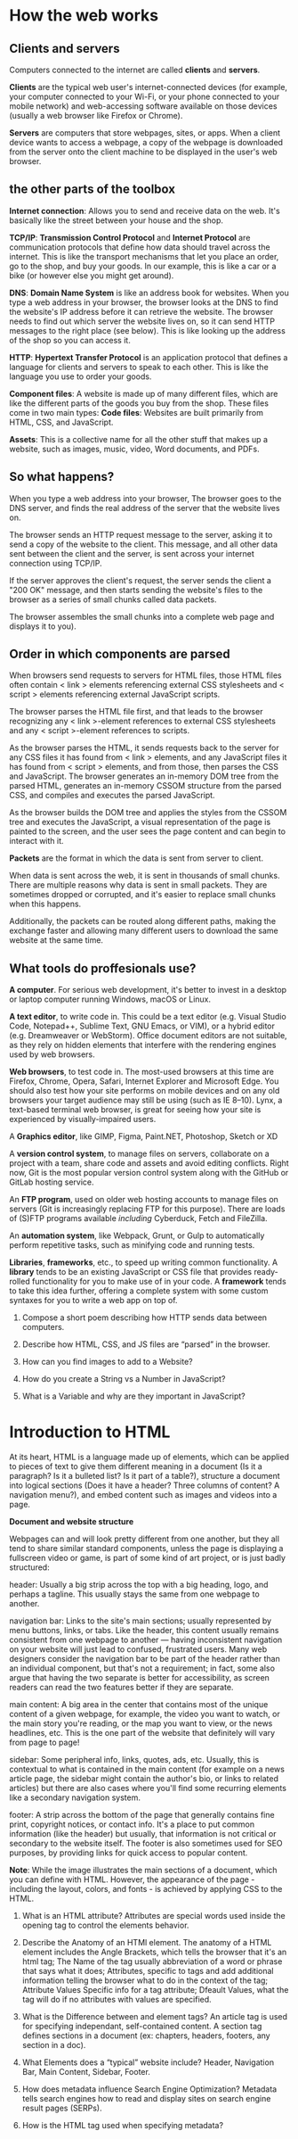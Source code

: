 <h1>How the web works</h1>

**<h2>Clients and servers</h2>**

Computers connected to the internet are called **clients** and **servers**.

**Clients** are the typical web user's internet-connected devices (for example, your computer connected to your Wi-Fi, or your phone connected to your mobile network) and web-accessing software available on those devices (usually a web browser like Firefox or Chrome).

**Servers** are computers that store webpages, sites, or apps. When a client device wants to access a webpage, a copy of the webpage is downloaded from the server onto the client machine to be displayed in the user's web browser.

<h2>the other parts of the toolbox</h2>

**Internet connection**: Allows you to send and receive data on the web. It's basically like the street between your house and the shop.

**TCP/IP**: **Transmission Control Protocol** and **Internet Protocol** are communication protocols that define how data should travel across the internet. This is like the transport mechanisms that let you place an order, go to the shop, and buy your goods. In our example, this is like a car or a bike (or however else you might get around).

**DNS**: **Domain Name System** is like an address book for websites. When you type a web address in your browser, the browser looks at the DNS to find the website's IP address before it can retrieve the website. The browser needs to find out which server the website lives on, so it can send HTTP messages to the right place (see below). This is like looking up the address of the shop so you can access it.

**HTTP**: **Hypertext Transfer Protocol** is an application protocol that defines a language for clients and servers to speak to each other. This is like the language you use to order your goods.

**Component files**: A website is made up of many different files, which are like the different parts of the goods you buy from the shop. These files come in two main types:
**Code files**: Websites are built primarily from HTML, CSS, and JavaScript.

**Assets**: This is a collective name for all the other stuff that makes up a website, such as images, music, video, Word documents, and PDFs.

<h2>So what happens?</h2>

When you type a web address into your browser, The browser goes to the DNS server, and finds the real address of the server that the website lives on.

The browser sends an HTTP request message to the server, asking it to send a copy of the website to the client. This message, and all other data sent between the client and the server, is sent across your internet connection using TCP/IP.

If the server approves the client's request, the server sends the client a "200 OK" message, and then starts sending the website's files to the browser as a series of small chunks called data packets.

The browser assembles the small chunks into a complete web page and displays it to you).

<h2>Order in which components are parsed</h2>

When browsers send requests to servers for HTML files, those HTML files often contain < link > elements referencing external CSS stylesheets and < script > elements referencing external JavaScript scripts.

The browser parses the HTML file first, and that leads to the browser recognizing any < link >-element references to external CSS stylesheets and any < script >-element references to scripts.

As the browser parses the HTML, it sends requests back to the server for any CSS files it has found from < link > elements, and any JavaScript files it has found from < script > elements, and from those, then parses the CSS and JavaScript.
The browser generates an in-memory DOM tree from the parsed HTML, generates an in-memory CSSOM structure from the parsed CSS, and compiles and executes the parsed JavaScript.

As the browser builds the DOM tree and applies the styles from the CSSOM tree and executes the JavaScript, a visual representation of the page is painted to the screen, and the user sees the page content and can begin to interact with it.

**Packets** are the format in which the data is sent from server to client.  

When data is sent across the web, it is sent in thousands of small chunks. There are multiple reasons why data is sent in small packets. They are sometimes dropped or corrupted, and it's easier to replace small chunks when this happens.

Additionally, the packets can be routed along different paths, making the exchange faster and allowing many different users to download the same website at the same time.



<h2>What tools do proffesionals use?</h2>

**A computer**. For serious web development, it's better to invest in a desktop or laptop computer running Windows, macOS or Linux.

**A text editor**, to write code in. This could be a text editor (e.g. Visual Studio Code, Notepad++, Sublime Text, GNU Emacs, or VIM), or a hybrid editor (e.g. Dreamweaver or WebStorm). Office document editors are not suitable, as they rely on hidden elements that interfere with the rendering engines used by web browsers.

**Web browsers**, to test code in. The most-used browsers at this time are Firefox, Chrome, Opera, Safari, Internet Explorer and Microsoft Edge. You should also test how your site performs on mobile devices and on any old browsers your target audience may still be using (such as IE 8–10). Lynx, a text-based terminal web browser, is great for seeing how your site is experienced by visually-impaired users.

A **Graphics editor**, like GIMP, Figma, Paint.NET, Photoshop, Sketch or XD

A **version control system**, to manage files on servers, collaborate on a project with a team, share code and assets and avoid editing conflicts. Right now, Git is the most popular version control system along with the GitHub or GitLab hosting service.

An **FTP program**, used on older web hosting accounts to manage files on servers (Git is increasingly replacing FTP for this purpose). There are loads of (S)FTP programs available *including* Cyberduck, Fetch and FileZilla.

An **automation system**, like Webpack, Grunt, or Gulp to automatically perform repetitive tasks, such as minifying code and running tests.

**Libraries**, **frameworks**, etc., to speed up writing common functionality. A **library** tends to be an existing JavaScript or CSS file that provides ready-rolled functionality for you to make use of in your code. A **framework** tends to take this idea further, offering a complete system with some custom syntaxes for you to write a web app on top of.

1) Compose a short poem describing how HTTP sends data between computers.

2) Describe how HTML, CSS, and JS files are “parsed” in the browser.

3) How can you find images to add to a Website?

4) How do you create a String vs a Number in JavaScript?

5) What is a Variable and why are they important in JavaScript?

<h1>Introduction to HTML</h1>

At its heart, HTML is a language made up of elements, which can be applied to pieces of text to give them different meaning in a document (Is it a paragraph? Is it a bulleted list? Is it part of a table?), structure a document into logical sections (Does it have a header? Three columns of content? A navigation menu?), and embed content such as images and videos into a page.

**Document and website structure**

Webpages can and will look pretty different from one another, but they all tend to share similar standard components, unless the page is displaying a fullscreen video or game, is part of some kind of art project, or is just badly structured:

header:
Usually a big strip across the top with a big heading, logo, and perhaps a tagline. This usually stays the same from one webpage to another.

navigation bar:
Links to the site's main sections; usually represented by menu buttons, links, or tabs. Like the header, this content usually remains consistent from one webpage to another — having inconsistent navigation on your website will just lead to confused, frustrated users. Many web designers consider the navigation bar to be part of the header rather than an individual component, but that's not a requirement; in fact, some also argue that having the two separate is better for accessibility, as screen readers can read the two features better if they are separate.

main content:
A big area in the center that contains most of the unique content of a given webpage, for example, the video you want to watch, or the main story you're reading, or the map you want to view, or the news headlines, etc. This is the one part of the website that definitely will vary from page to page!

sidebar:
Some peripheral info, links, quotes, ads, etc. Usually, this is contextual to what is contained in the main content (for example on a news article page, the sidebar might contain the author's bio, or links to related articles) but there are also cases where you'll find some recurring elements like a secondary navigation system.

footer:
A strip across the bottom of the page that generally contains fine print, copyright notices, or contact info. It's a place to put common information (like the header) but usually, that information is not critical or secondary to the website itself. The footer is also sometimes used for SEO purposes, by providing links for quick access to popular content.

**Note**: While the image illustrates the main sections of a document, which you can define with HTML. However, the appearance of the page - including the layout, colors, and fonts - is achieved by applying CSS to the HTML.



1) What is an HTML attribute? Attributes are special words used inside the opening tag to control the elements behavior.

2) Describe the Anatomy of an HTMl element. The anatomy of a HTML element includes the Angle Brackets, which tells the browser that it's an html tag; The Name of the tag usually abbreviation of a word or phrase that says what it does; Attributes, specific to tags and add additional information telling the browser what to do in the context of the tag; Attribute Values Specific info for a tag attribute; Dfeault Values, what the tag will do if no attributes with values are specified.

3) What is the Difference between </article> and </section> element tags? An article tag is used for specifying independant, self-contained content. A section tag defines sections in a document (ex: chapters, headers, footers, any section in a doc).

4) What Elements does a “typical” website include? Header, Navigation Bar, Main Content, Sidebar, Footer.

5) How does metadata influence Search Engine Optimization? Metadata tells search engines how to read and display sites on search engine result pages (SERPs).

6) How is the </meta> HTML tag used when specifying metadata? 